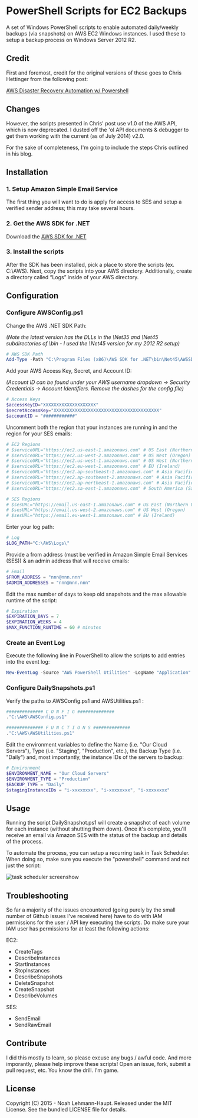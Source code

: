 # PowerShell Scripts for EC2 Backups

A set of Windows PowerShell scripts to enable automated daily/weekly backups (via snapshots) on AWS EC2 Windows instances.  I used these to setup a backup process on Windows Server 2012 R2.

## Credit

First and foremost, credit for the original versions of these goes to Chris Hettinger from the following post:

[AWS Disaster Recovery Automation w/ Powershell](http://messor.com/aws-disaster-recovery-automation-w-powershell/)

## Changes

However, the scripts presented in Chris' post use v1.0 of the AWS API, which is now deprecated.  I dusted off the 'ol API documents & debugger to get them working with the current (as of July 2014) v2.0.

For the sake of completeness, I'm going to include the steps Chris outlined in his blog.

## Installation

### 1.  Setup Amazon Simple Email Service

The first thing you will want to do is apply for access to SES and setup a verified sender address; this may take several hours.

### 2.  Get the AWS SDK for .NET

Download the [AWS SDK for .NET](http://aws.amazon.com/sdkfornet/)

### 3.  Install the scripts

After the SDK has been installed, pick a place to store the scripts (ex. C:\AWS). Next, copy the scripts into your AWS directory. Additionally, create a directory called “Logs” inside of your AWS directory.

## Configuration

### Configure AWSConfig.ps1

Change the AWS .NET SDK Path:

_(Note the latest version has the DLLs in the \Net35 and \Net45 subdirectories of \bin - I used the \Net45 version for my 2012 R2 setup)_

```PowerShell
# AWS SDK Path 
Add-Type -Path "C:\Program Files (x86)\AWS SDK for .NET\bin\Net45\AWSSDK.dll"
```

Add your AWS Access Key, Secret, and Account ID:

_(Account ID can be found under your AWS username dropdown -> Security Credentials -> Account Identifiers.  Remove the dashes for the config file)_

```PowerShell
# Access Keys
$accessKeyID="XXXXXXXXXXXXXXXXXXXX"
$secretAccessKey="XXXXXXXXXXXXXXXXXXXXXXXXXXXXXXXXXXXXXXXX"
$accountID = "############"
```

Uncomment both the region that your instances are running in and the region for your SES emails:

```PowerShell
# EC2 Regions
# $serviceURL="https://ec2.us-east-1.amazonaws.com" # US East (Northern Virginia)
# $serviceURL="https://ec2.us-west-2.amazonaws.com" # US West (Oregon)
# $serviceURL="https://ec2.us-west-1.amazonaws.com" # US West (Northern California)
# $serviceURL="https://ec2.eu-west-1.amazonaws.com" # EU (Ireland)
# $serviceURL="https://ec2.ap-southeast-1.amazonaws.com" # Asia Pacific (Singapore)
# $serviceURL="https://ec2.ap-southeast-2.amazonaws.com" # Asia Pacific (Sydney)
# $serviceURL="https://ec2.ap-northeast-1.amazonaws.com" # Asia Pacific (Tokyo)
# $serviceURL="https://ec2.sa-east-1.amazonaws.com" # South America (Sao Paulo)

# SES Regions
# $sesURL="https://email.us-east-1.amazonaws.com" # US East (Northern Virginia)
# $sesURL="https://email.us-west-2.amazonaws.com" # US West (Oregon)
# $sesURL="https://email.eu-west-1.amazonaws.com" # EU (Ireland)
```

Enter your log path:

```PowerShell
# Log
$LOG_PATH="C:\AWS\Logs\"
```

Provide a from address (must be verified in Amazon Simple Email Services (SES)) & an admin address that will receive emails:

```PowerShell
# Email
$FROM_ADDRESS = "nnn@nnn.nnn"
$ADMIN_ADDRESSES = "nnn@nnn.nnn"
```

Edit the max number of days to keep old snapshots and the max allowable runtime of the script:

```PowerShell
# Expiration
$EXPIRATION_DAYS = 7
$EXPIRATION_WEEKS = 4
$MAX_FUNCTION_RUNTIME = 60 # minutes
```

### Create an Event Log

Execute the following line in PowerShell to allow the scripts to add entries into the event log:

```PowerShell
New-EventLog -Source "AWS PowerShell Utilities" -LogName "Application"
```

### Configure DailySnapshots.ps1

Verify the paths to AWSConfig.ps1 and AWSUtilities.ps1 :

```PowerShell
############## C O N F I G ##############
."C:\AWS\AWSConfig.ps1"

############## F U N C T I O N S ##############
."C:\AWS\AWSUtilities.ps1"
```

Edit the environment variables to define the Name (i.e. "Our Cloud Servers"), Type (i.e. "Staging", "Production", etc.), the Backup Type (i.e. "Daily") and, most importantly, the instance IDs of the servers to backup:

```PowerShell
# Environment
$ENVIRONMENT_NAME = "Our Cloud Servers"
$ENVIRONMENT_TYPE = "Production"
$BACKUP_TYPE = "Daily"
$stagingInstanceIDs = "i-xxxxxxxx", "i-xxxxxxxx", "i-xxxxxxxx"
```
## Usage

Running the script DailySnapshot.ps1 will create a snapshot of each volume for each instance (without shutting them down).  Once it's complete, you'll receive an email via Amazon SES with the status of the backup and details of the process.

To automate the process, you can setup a recurring task in Task Scheduler.  When doing so, make sure you execute the "powershell" command and not just the script:

![task scheduler screenshow](http://i.imgur.com/07ozK3e.png)

## Troubleshooting

So far a majority of the issues encountered (going purely by the small number of Github issues I've received here) have to do with IAM permissions for the user / API key executing the scripts.  Do make sure your IAM user has permissions for at least the following actions:

EC2:

  * CreateTags
  * DescribeInstances
  * StartInstances
  * StopInstances
  * DescribeSnapshots
  * DeleteSnapshot
  * CreateSnapshot
  * DescribeVolumes

SES:

  * SendEmail 
  * SendRawEmail

## Contribute

I did this mostly to learn, so please excuse any bugs / awful code.  And more imporantly, please help improve these scripts!  Open an issue, fork, submit a pull request, etc.  You know the drill.  I'm game. 

## License

Copyright (C) 2015 - Noah Lehmann-Haupt.  Released under the MIT License. See the bundled LICENSE file for details.
